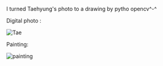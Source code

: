 I turned Taehyung's photo to a drawing by pytho opencv^-^

Digital photo :

![Tae](https://user-images.githubusercontent.com/88210093/145552690-5eb0a2e2-92f2-4378-a02a-9ba11d7e19ad.jpeg)


Painting:


![painting](https://user-images.githubusercontent.com/88210093/145552805-a9fc6558-ef9f-4314-aeb3-1ea6adfbf65f.jpg)
